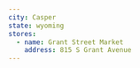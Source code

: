 ```yaml
---
city: Casper
state: wyoming
stores:
  - name: Grant Street Market
    address: 815 S Grant Avenue
---
```

